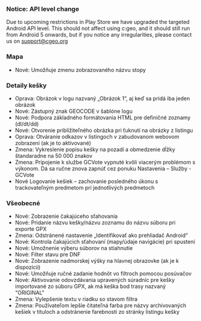 
### Notice: API level change
Due to upcoming restrictions in Play Store we have upgraded the targeted Android API level. This should not affect using c:geo, and it should still run from Android 5 onwards, but if you notice any irregularities, please contact us on support@cgeo.org

### Mapa
- Nové: Umožňuje zmenu zobrazovaného názvu stopy

### Detaily kešky
- Oprava: Obrázok v logu nazvaný „Obrázok 1“, aj keď sa pridá iba jeden obrázok
- Nové: Zástupný znak GEOCODE v šablóne logu
- Nové: Podpora základného formátovania HTML pre definičné zoznamy (dl/dt/dd)
- Nové: Otvorenie priblížiteľného obrázka pri ťuknutí na obrázky z listingu
- Oprava: Otváranie odkazov v listingoch v zabudovanom webovom zobrazení (ak je to aktivované)
- Zmena: Vykreslenie popisu kešky na pozadí a obmedzenie dĺžky štandaradne na 50 000 znakov
- Zmena: Pripojenie k službe GCVote vypnuté kvôli viacerým problémom s výkonom. Dá sa ručne znova zapnúť cez ponuku Nastavenia – Služby - GCVote
- Nové Logovanie kešiek – zachovanie posledného úkonu s trackovateľným predmetom pri jednotlivých predmetoch

### Všeobecné
- Nové: Zobrazenie čakajúceho sťahovania
- Nové: Pridanie názvu kešky/názvu zoznamu do názvu súboru pri exporte GPX
- Zmena: Odstránené nastavenie „Identifikovať ako prehliadač Android“
- Nové: Kontrola čakajúcich sťahovaní (mapy/údaje navigácie) pri spustení
- Nové: Umožnenie výberu súborov na stiahnutie
- Nové: Filter stavu pre DNF
- Nové: Zobrazenie nadmorskej výšky na hlavnej obrazovke (ak je k dispozícii)
- Nové: Umožňuje ručné zadanie hodnôt vo filtroch pomocou posúvačov
- Nové: Aktivovanie odovzdávania upravených súradníc pre kešky importované zo súboru GPX, ak má keška bod trasy nazvaný "ORIGINAL"
- Zmena: Vylepšenie textu v riadku so stavom filtra
- Zmena: Používateľom lepšie čitateľná farba pre názvy archivovaných kešiek v tituloch a odstránenie farebnosti zo stránky listingu kešky

